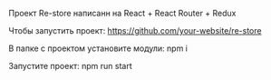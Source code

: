 Проект Re-store написанн на React + React Router + Redux

Чтобы запустить проект: https://github.com/your-website/re-store

В папке с проектом установите модули: npm i

Запустите проект: npm run start
